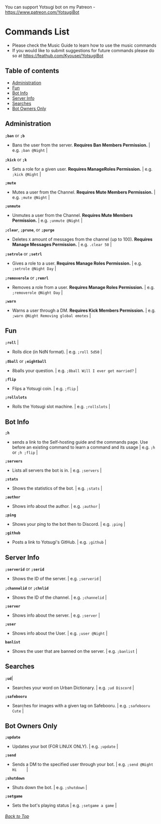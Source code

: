 You can support Yotsugi bot on my Patreon - <https://www.patreon.com/YotsugiBot> 

# Commands List
- Please check the Music Guide to learn how to use the music commands
- If you would like to submit suggestions for future commands please do so at <https://feathub.com/Kyousei/YotsugiBot>

## Table of contents
- [Administration](#administration)
- [Fun](#fun)
- [Bot Info](#bot-info)
- [Server Info](#server-info)
- [Searches](#searches)
- [Bot Owners Only](#bot-owners-only)

## Administration  
**`;ban`** or **`;b`** 
- Bans the user from the server. **Requires Ban Members Permission.** | e.g. `;ban @Night` |

**`;kick`** or **`;k`**
- Sets a role for a given user. **Requires ManageRoles Permission.** | e.g. `;kick @Night` |

**`;mute`**
- Mutes a user from the Channel. **Requires Mute Members Permission.** | e.g. `;mute @Night` |

**`;unmute`**
- Unmutes a user from the Channel. **Requires Mute Members Permission.** | e.g. `;unmute @Night` |

**`;clear`**, **`;prune`**, or **`;purge`**
- Deletes `X` amount of messages from the channel (up to 100). **Requires Manage Messages Permission.** | e.g. `.clear 50` |

**`;setrole`** or **`;setrl`** 
- Gives a role to a user. **Requires Manage Roles Permission.** | e.g. `;setrole @Night Day` |

**`;removerole`** or **`;remrl`**
- Removes a role from a user. **Requires Manage Roles Permission.** | e.g. `;removerole @Night Day` |

**`;warn`** 
- Warns a user through a DM. **Requires Kick Members Permission.** | e.g. `;warn @Night Removing global emotes` |


## Fun
**`;roll`** |
- Rolls dice (in NdN format). | e.g. `;roll 5d50` |

**`;8ball`** or **`;eightball`** 
- 8balls your question. | e.g. `;8ball Will I ever get married?` |

**`;flip`** 
- Flips a Yotsugi coin. | e.g. `;flip` |

**`;rollslots`** 
- Rolls the Yotsugi slot machine. | e.g. `;rollslots` |


## Bot Info
**`;h`** 
- sends a link to the Self-hosting guide and the commands page. Use before an existing command to learn a command and its usage | e.g. `;h` or `;h ;flip` |

**`;servers`** 
- Lists all servers the bot is in. | e.g. `;servers` |

**`;stats`** 
- Shows the statistics of the bot. | e.g. `;stats` |

**`;author`**
- Shows info about the author. | e.g. `;author` |

**`;ping`** 
- Shows your ping to the bot then to Discord. | e.g. `;ping` |

**`;github`** 
- Posts a link to Yotsugi's GitHub. | e.g. `;github` |


## Server Info
**`;serverid`** or **`;serid`** 
- Shows the ID of the server. | e.g. `;serverid` |

**`;channelid`** or **`;chnlid`**
- Shows the ID of the channel. | e.g. `;channelid` |

**`;server`** 
- Shows info about the server. | e.g. `;server` |

**`;user`** 
- Shows info about the User. | e.g. `;user @Night` |

**`banlist`**
- Shows the user that are banned on the server. | e.g. `;banlist` |


## Searches
**`;ud`**|
- Searches your word on Urban Dictionary. | e.g. `;ud Discord` |

**`;safebooru`** 
- Searches for images with a given tag on Safebooru. | e.g. `;safebooru Cute` |


## Bot Owners Only
**`;update`** 
- Updates your bot (FOR LINUX ONLY).	 | e.g. `;update` |

**`;send`** 
- Sends a DM to the specified user through your bot.	 | e.g. `;send @Night Hi	` |

**`;shutdown`** 
- Shuts down the bot. | e.g. `;shutdown` |

**`;setgame`** 
- Sets the bot's playing status | e.g. `;setgame a game` |

###### [Back to Top](#table-of-contents)

